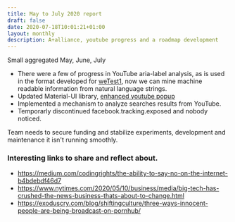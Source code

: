 ```yaml
---
title: May to July 2020 report
draft: false
date: 2020-07-18T10:01:21+01:00
layout: monthly
description: A+alliance, youtube progress and a roadmap development
---
```


Small aggregated May, June, July

* There were a few of progress in YouTube aria-label analysis, as is used in the format developed for [weTest1](https://youtube.tracking.exposed/wetest/1), now we can mine machine readable information from natural language strings.
* Updated Material-UI library, [enhanced youtube popup](https://github.com/tracking-exposed/yttrex/issues/16)
* Implemented a mechanism to analyze searches results from YouTube.
* Temporarly discontinued facebook.tracking.exposed and nobody noticed.

Team needs to secure funding and stabilize experiments, development and maintenance it isn't running smoothly.

### Interesting links to share and reflect about.

* https://medium.com/codingrights/the-ability-to-say-no-on-the-internet-b4bdebdf46d7
* https://www.nytimes.com/2020/05/10/business/media/big-tech-has-crushed-the-news-business-thats-about-to-change.html
* https://exoduscry.com/blog/shiftingculture/three-ways-innocent-people-are-being-broadcast-on-pornhub/

